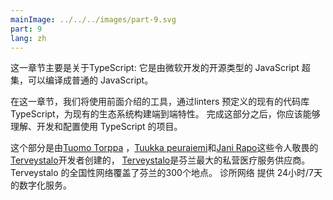 ```yaml
---
mainImage: ../../../images/part-9.svg
part: 9
lang: zh
---
```


<div class="intro">


<!-- This part is all about TypeScript: an open-source typed superset of JavaScript developed by Microsoft that compiles to plain JavaScript. -->
这一章节主要是关于TypeScript: 它是由微软开发的开源类型的 JavaScript 超集，可以编译成普通的 JavaScript。

<!-- In this part we will be using the tools previously introduced to build end-to-end features to an existing ecosystem with linters predefined and an existing codebase writing TypeScript. After doing this part you should be able to understand, develop and configure projects using TypeScript. -->
在这一章节，我们将使用前面介绍的工具，通过linters 预定义的现有的代码库TypeScript，为现有的生态系统构建端到端特性。 完成这部分之后，你应该能够理解、开发和配置使用 TypeScript 的项目。

<!-- This part is created by [Tuomo Torppa](https://www.linkedin.com/in/tuomotorppa), [Tuukka Peuraniemi](https://www.linkedin.com/in/tuukkapeuraniemi/) and [Jani Rapo](https://www.linkedin.com/in/jani-rapo-5520817b/) the awesome developers of [Terveystalo](https://www.terveystalo.com/fi/Yritystietoa/Terveystalo-tyontantajana/Digital-Health/), the largest private healthcare service provider in Finland. Terveystalo’s nationwide network covers 300 locations across Finland. The clinic network is supplemented by 24/7 digital services. -->
这个部分是由[Tuomo Torppa](https://www.linkedin.com/in/tuomotorppa) ，[Tuukka peuraiemi](https://www.linkedin.com/in/tuukkapeuraniemi/)和[Jani Rapo](https://www.linkedin.com/in/Jani-Rapo-5520817b/)这些令人敬畏的 [Terveystalo](https://www.terveystalo.com/fi/Yritystietoa/Terveystalo-tyontantajana/Digital-Health/)开发者创建的， [Terveystalo](https://www.terveystalo.com/fi/Yritystietoa/Terveystalo-tyontantajana/Digital-Health/)是芬兰最大的私营医疗服务供应商。 Terveystalo 的全国性网络覆盖了芬兰的300个地点。 诊所网络 提供 24小时/7天 的数字化服务。
</div>

